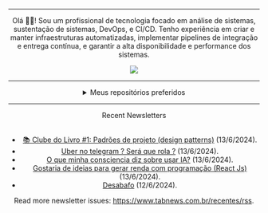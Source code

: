 <div align="center">
<hr>
<p>Olá 👋🏾! Sou um profissional de tecnologia focado em análise de sistemas, sustentação de sistemas, DevOps, e CI/CD. Tenho experiência em criar e manter infraestruturas automatizadas, implementar pipelines de integração e entrega contínua, e garantir a alta disponibilidade e performance dos sistemas.</p>
  <img src="https://media.giphy.com/media/yAGIvCiwPJn5C/giphy.gif">
<hr>
  <details>
  <summary>Meus repositórios preferidos</summary>
  <br />
  Alguns dos meus melhores repositórios:
  <br />
<br />
  <ul><li><a href=https://github.com/RxJSVini/aluratube target="_blank" rel="noopener noreferrer">RxJSVini/aluratube</a> (<b>0</b> ✨ and <b>0</b> 🍴): Aluratube - Desenvolvido durante a imersão React da Alura no final de 2022</li><li><a href=https://github.com/RxJSVini/nlw-ia target="_blank" rel="noopener noreferrer">RxJSVini/nlw-ia</a> (<b>0</b> ✨ and <b>0</b> 🍴): Projeto desenvolvido durante a NLW IA - Usando a API da OPENAI</li>
<li>More coming soon :).</li>
</ul>
  </details>
  <hr/>
    <summary>Recent Newsletters</summary>
  <br />
  <ul>
    <li><a href=https://www.tabnews.com.br/Bixo/clube-do-livro-1-padroes-de-projeto-design-patterns target="_blank" rel="noopener noreferrer">📚 Clube do Livro #1: Padrões de projeto (design patterns)</a> (13/6/2024).</li><li><a href=https://www.tabnews.com.br/cleitonlc/uber-no-telegram-sera-que-rola target="_blank" rel="noopener noreferrer">Uber no telegram ?  Será que rola ?</a> (13/6/2024).</li><li><a href=https://www.tabnews.com.br/Luangpp/o-que-minha-consciencia-diz-sobre-usar-ia target="_blank" rel="noopener noreferrer">O que minha consciencia diz sobre usar IA?</a> (13/6/2024).</li><li><a href=https://www.tabnews.com.br/kingor97/gostaria-de-ideias-para-gerar-renda-com-programacao-react-js target="_blank" rel="noopener noreferrer">Gostaria de ideias para gerar renda com programação (React Js)</a> (13/6/2024).</li><li><a href=https://www.tabnews.com.br/thiagoRheis/desabafo target="_blank" rel="noopener noreferrer">Desabafo</a> (12/6/2024).</li>
  </ul>
<p>Read more newsletter issues: <a href="https://www.tabnews.com.br/recentes/rss">https://www.tabnews.com.br/recentes/rss</a>.</p>
  </details>
